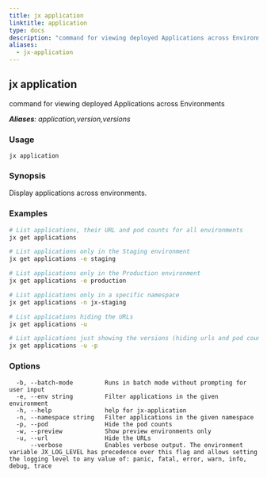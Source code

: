 ```yaml
---
title: jx application
linktitle: application
type: docs
description: "command for viewing deployed Applications across Environments ***Aliases**: application,version,versions*"
aliases:
  - jx-application
---
```


## jx application

command for viewing deployed Applications across Environments

***Aliases**: application,version,versions*

### Usage

```
jx application
```

### Synopsis

Display applications across environments.

### Examples

  ```bash
  # List applications, their URL and pod counts for all environments
  jx get applications
  
  # List applications only in the Staging environment
  jx get applications -e staging
  
  # List applications only in the Production environment
  jx get applications -e production
  
  # List applications only in a specific namespace
  jx get applications -n jx-staging
  
  # List applications hiding the URLs
  jx get applications -u
  
  # List applications just showing the versions (hiding urls and pod counts)
  jx get applications -u -p

  ```
### Options

```
  -b, --batch-mode         Runs in batch mode without prompting for user input
  -e, --env string         Filter applications in the given environment
  -h, --help               help for jx-application
  -n, --namespace string   Filter applications in the given namespace
  -p, --pod                Hide the pod counts
  -w, --preview            Show preview environments only
  -u, --url                Hide the URLs
      --verbose            Enables verbose output. The environment variable JX_LOG_LEVEL has precedence over this flag and allows setting the logging level to any value of: panic, fatal, error, warn, info, debug, trace
```

